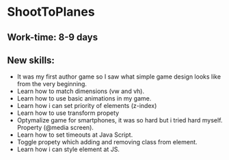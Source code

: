# ShootToPlanes
## Work-time: 8-9 days
## New skills: 
- It was my first author game so I saw what simple game design looks like from the very beginning.
- Learn how to match dimensions (vw and vh).
- Learn how to use basic animations in my game.
- Learn how i can set priority of elements (z-index)
- Learn how to use transform propety
- Optymalize game for smartphones, it was so hard but i tried hard myself. Property (@media screen).
- Learn how to set timeouts at Java Script.
- Toggle propety which adding and removing class from element.
- Learn how i can style element at JS.

